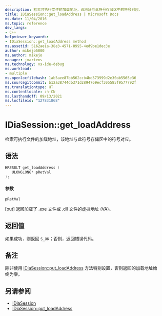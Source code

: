 ```yaml
---
description: 检索可执行文件的加载地址，该地址与此符号存储区中的符号对应。
title: IDiaSession::get_loadAddress | Microsoft Docs
ms.date: 11/04/2016
ms.topic: reference
dev_langs:
- C++
helpviewer_keywords:
- IDiaSession::get_loadAddress method
ms.assetid: 5162ae1a-38e3-4571-8995-4ed9be1dec3e
author: mikejo5000
ms.author: mikejo
manager: jmartens
ms.technology: vs-ide-debug
ms.workload:
- multiple
ms.openlocfilehash: 1ab5aee87bb562ccb4bd373999d2e30ab5565e36
ms.sourcegitcommit: b12a38744db371d2894769ecf305585f9577792f
ms.translationtype: HT
ms.contentlocale: zh-CN
ms.lasthandoff: 09/13/2021
ms.locfileid: "127831868"
---
```

# <a name="idiasessionget_loadaddress"></a>IDiaSession::get_loadAddress
检索可执行文件的加载地址，该地址与此符号存储区中的符号对应。

## <a name="syntax"></a>语法

```C++
HRESULT get_loadAddress ( 
   ULONGLONG* pRetVal
);
```

#### <a name="parameters"></a>参数
 `pRetVal`

[out] 返回加载了 .exe 文件或 .dll 文件的虚拟地址 (VA)。

## <a name="return-value"></a>返回值
 如果成功，则返回 `S_OK`；否则，返回错误代码。

## <a name="remarks"></a>备注
 除非使用 [IDiaSession::put_loadAddress](../../debugger/debug-interface-access/idiasession-put-loadaddress.md) 方法特别设置，否则返回的加载地址始终为零。

## <a name="see-also"></a>另请参阅
- [IDiaSession](../../debugger/debug-interface-access/idiasession.md)
- [IDiaSession::put_loadAddress](../../debugger/debug-interface-access/idiasession-put-loadaddress.md)
